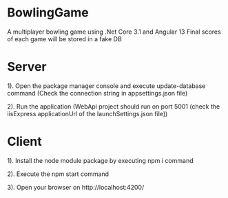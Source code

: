# BowlingGame
A multiplayer bowling game using .Net Core 3.1 and Angular 13
Final scores of each game will be stored in a fake DB

# Server

1). Open the package manager console and execute update-database command (Check the connection string in appsettings.json file)

2). Run the application (WebApi project should run on port 5001 (check the iisExpress applicationUrl of the launchSettings.json file))

# Client

1). Install the node module package by executing npm i command

2). Execute the npm start command

3). Open your browser on http://localhost:4200/
